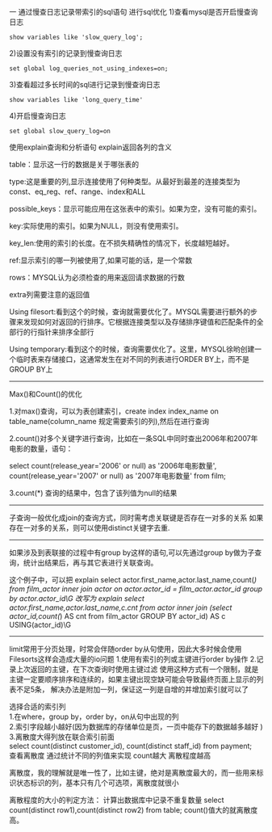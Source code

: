 一 通过慢查日志记录带索引的sql语句  进行sql优化
1)查看mysql是否开启慢查询日志

	show variables like 'slow_query_log';

2)设置没有索引的记录到慢查询日志

	set global log_queries_not_using_indexes=on;



3)查看超过多长时间的sql进行记录到慢查询日志

	show variables like 'long_query_time'

4)开启慢查询日志

	set global slow_query_log=on
	
	
使用explain查询和分析语句
explain返回各列的含义

table：显示这一行的数据是关于哪张表的

type:这是重要的列,显示连接使用了何种类型。从最好到最差的连接类型为const、eq_reg、ref、range、index和ALL

possible_keys：显示可能应用在这张表中的索引。如果为空，没有可能的索引。

key:实际使用的索引。如果为NULL，则没有使用索引。

key_len:使用的索引的长度。在不损失精确性的情况下，长度越短越好。

ref:显示索引的哪一列被使用了,如果可能的话，是一个常数

rows：MYSQL认为必须检查的用来返回请求数据的行数


extra列需要注意的返回值

Using filesort:看到这个的时候，查询就需要优化了。MYSQL需要进行额外的步骤来发现如何对返回的行排序。它根据连接类型以及存储排序键值和匹配条件的全部行的行指针来排序全部行

Using temporary:看到这个的时候，查询需要优化了。这里，MYSQL徐哟创建一个临时表来存储接口，这通常发生在对不同的列表进行ORDER BY上，而不是GROUP BY上

************************************
Max()和Count()的优化

1.对max()查询，可以为表创建索引，create index index_name on table_name(column_name 规定需要索引的列),然后在进行查询

2.count()对多个关键字进行查询，比如在一条SQL中同时查出2006年和2007年电影的数量，语句：

select count(release_year='2006' or null) as '2006年电影数量',
       count(release_year='2007' or null) as '2007年电影数量'
from film;

3.count(*) 查询的结果中，包含了该列值为null的结果

**************************************************
子查询一般优化成join的查询方式，同时需考虑关联键是否存在一对多的关系
如果存在一对多的关系，则可以使用distinct关键字去重.


***************************************************************************************
如果涉及到表联接的过程中有group by这样的语句,可以先通过group by做为子查询，统计出结果后，再与其它表进行关联查询。

这个例子中，可以把
explain select actor.first_name,actor.last_name,count(*) from film_actor inner join actor on actor.actor_id = film_actor.actor_id group by actor.actor_id\G
改写为
explain select actor.first_name,actor.last_name,c.cnt from actor inner join (select actor_id,count(*) AS cnt from film_actor GROUP BY actor_id) AS c USING(actor_id)\G

*************************************************************************************************
limit常用于分页处理，时常会伴随order by从句使用，因此大多时候会使用Filesorts这样会造成大量的io问题
1.使用有索引的列或主键进行order by操作
2.记录上次返回的主键，在下次查询时使用主键过滤
   使用这种方式有一个限制，就是主键一定要顺序排序和连续的，如果主键出现空缺可能会导致最终页面上显示的列表不足5条，
   解决办法是附加一列，保证这一列是自增的并增加索引就可以了	
   
   

选择合适的索引列<br>
1.在where，group by，order by，on从句中出现的列<br>
2.索引字段越小越好(因为数据库的存储单位是页，一页中能存下的数据越多越好 )<br>
3.离散度大得列放在联合索引前面<br>
select count(distinct customer_id), count(distinct staff_id) from payment;<br>
查看离散度 通过统计不同的列值来实现 count越大 离散程度越高

离散度，我的理解就是唯一性了，比如主键，绝对是离散度最大的，而一些用来标识状态标识的列，基本只有几个可选项，离散度就很小

离散程度的大小的判定方法：
计算出数据库中记录不重复数量
select count(distinct row1),count(distinct row2) from table;
count()值大的就离散度高。




   